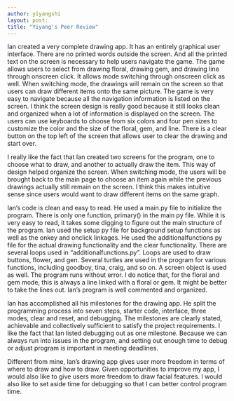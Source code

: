 ```yaml
---
author: yiyangshi
layout: post:
title: "Yiyang's Peer Review"
---
```


Ian created a very complete drawing app. It has an entirely graphical user interface. There are no printed words outside the screen. And all the printed text on the screen is necessary to help users navigate the game.  The game allows users to select from drawing floral, drawing gem, and drawing line through onscreen click. It allows mode switching through onscreen click as well. When switching mode, the drawings will remain on the screen so that users can draw different items onto the same picture. The game is very easy to navigate because all the navigation information is listed on the screen. I think the screen design is really good because it still looks clean and organized when a lot of information is displayed on the screen. The users can use keyboards to choose from six colors and four pen sizes to customize the color and the size of the floral, gem, and line. There is a clear button on the top left of the screen that allows user to clear the drawing and start over. 
 
I really like the fact that Ian created two screens for the program, one to choose what to draw, and another to actually draw the item. This way of design helped organize the screen. When switching mode, the users will be brought back to the main page to choose an item again while the previous drawings actually still remain on the screen. I think this makes intuitive sense since users would want to draw different items on the same graph. 

Ian’s code is clean and easy to read. He used a main.py file to initialize the program. There is only one function, primary() in the main py file. While it is very easy to read, it takes some digging to figure out the main structure of the program. Ian used the setup py file for background setup functions as well as the onkey and onclick linkages. He used the additionalfunctions py file for the actual drawing functionality and the clear functionality. There are several loops used in “additionalfunctions.py”. Loops are used to draw buttons, flower, and gen. Several turtles are used in the program for various functions, including goodboy, tina, craig, and so on. A screen object is used as well.  The program runs without error. I do notice that, for the floral and gem mode, this is always a line linked with a floral or gem. It might be better to take the lines out. Ian’s program is well commented and organized.    

Ian has accomplished all his milestones for the drawing app. He split the programming process into seven steps, starter code, interface, three modes, clear and reset, and debugging. The milestones are clearly stated, achievable and collectively sufficient to satisfy the project requirements. I like the fact that Ian listed debugging out as one milestone. Because we can always run into issues in the program, and setting out enough time to debug or adjust program is important in meeting deadlines. 

Different from mine, Ian’s drawing app gives user more freedom in terms of where to draw and how to draw. Given opportunities to improve my app, I would also like to give users more freedom to draw facial features. I would also like to set aside time for debugging so that I can better control program time. 
